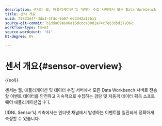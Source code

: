 ```yaml
---
description: 센서는 웹, 애플리케이션 및 데이터 수집 서버에서 모든 Data Workbench 서버로 전송할 이벤트 데이터를 안전하고 지속적으로 수집하는 경량 및 저충격 데이터 획득 소프트웨어 애플리케이션입니다.
title: 센서 개요
uuid: 75833d47-dda1-4fdc-9a07-e63342a15b11
source-git-commit: b1dda69a606a16dccca30d2a74c7e63dbd27936c
workflow-type: tm+mt
source-wordcount: '81'
ht-degree: 0%

---
```



# 센서 개요{#sensor-overview}

{{eol}}

센서는 웹, 애플리케이션 및 데이터 수집 서버에서 모든 Data Workbench 서버로 전송할 이벤트 데이터를 안전하고 지속적으로 수집하는 경량 및 저충격 데이터 획득 소프트웨어 애플리케이션입니다.

[!DNL Sensor’s] 계측에서는 인터넷 채널에서 발생하는 이벤트를 일관되게 정확하게 측정할 수 있습니다.

